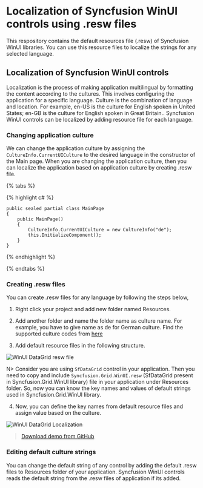 # Localization of Syncfusion WinUI controls using .resw files 

This respository contains the default resources file (.resw) of Syncfusion WinUI libraries. You can use this resource files to localize the strings for any selected language.

## Localization of Syncfusion WinUI controls

Localization is the process of making application multilingual by formatting the content according to the cultures. This involves configuring the application for a specific language. Culture is the combination of language and location. For example, en-US is the culture for English spoken in United States; en-GB is the culture for English spoken in Great Britain.. Syncfusion WinUI controls can be localized by adding resource file for each language.

### Changing application culture 

We can change the application culture by assigning the `CultureInfo.CurrentUICulture` to the desired language in the constructor of the Main page. When you are changing the application culture, then you can localize the application based on application culture by creating .resw file.

{% tabs %}

{% highlight c# %}

    public sealed partial class MainPage
    {
        public MainPage()
        {
            CultureInfo.CurrentUICulture = new CultureInfo("de");
            this.InitializeComponent();
        }
    }

{% endhighlight %}

{% endtabs %}

### Creating .resw files

You can create .resw files for any language by following the steps below,

1) Right click your project and add new folder named Resources.

2) Add another folder and name the folder name as culture name. For example, you have to give name as de for German culture. Find the supported culture codes from [here](https://docs.microsoft.com/en-us/windows/uwp/app-resources/how-rms-matches-lang-tags) 

3) Add default resource files in the following structure.

![WinUI DataGrid resw file](https://help.syncfusion.com/winui/Localization-images/resource.png)

N> Consider you are using `SfDataGrid` control in your application. Then you need to copy and include `Syncfusion.Grid.WinUI.resw` (SfDataGrid present in Syncfusion.Grid.WinUI library) file in your application under Resources folder. So, now you can know the key names and values of default strings used in Syncfusion.Grid.WinUI library.

4) Now, you can define the key names from default resource files and assign value based on the culture.

![WinUI DataGrid Localization](https://help.syncfusion.com/winui/Localization-images/key.png)

> [Download demo from GitHub](https://github.com/SyncfusionExamples/winui-datagrid-localization)

### Editing default culture strings

You can change the default string of any control by adding the default .resw files to Resources folder of your application. Syncfusion WinUI controls reads the default string from the .resw files of application if its added. 